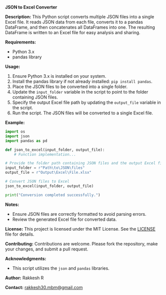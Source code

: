 **JSON to Excel Converter**

**Description:**
This Python script converts multiple JSON files into a single Excel file. It reads JSON data from each file, converts it to a pandas DataFrame, and then concatenates all DataFrames into one. The resulting DataFrame is written to an Excel file for easy analysis and sharing.

**Requirements:**
- Python 3.x
- pandas library

**Usage:**
1. Ensure Python 3.x is installed on your system.
2. Install the pandas library if not already installed: `pip install pandas`.
3. Place the JSON files to be converted into a single folder.
4. Update the `input_folder` variable in the script to point to the folder containing JSON files.
5. Specify the output Excel file path by updating the `output_file` variable in the script.
6. Run the script. The JSON files will be converted to a single Excel file.

**Example:**
```python
import os
import json
import pandas as pd

def json_to_excel(input_folder, output_file):
    # Function implementation...

# Provide the folder path containing JSON files and the output Excel file path
input_folder = r"Path\to\JSON\files"
output_file = r"Output\Excel\File.xlsx"

# Convert JSON files to Excel
json_to_excel(input_folder, output_file)

print("Conversion completed successfully.")
```

**Notes:**
- Ensure JSON files are correctly formatted to avoid parsing errors.
- Review the generated Excel file for converted data.


**License:**
This project is licensed under the MIT License. See the [LICENSE](LICENSE) file for details.

**Contributing:**
Contributions are welcome. Please fork the repository, make your changes, and submit a pull request.

**Acknowledgments:**
- This script utilizes the `json` and `pandas` libraries.

**Author:**
Rakkesh R

**Contact:**
rakkesh30.mbm@gmail.com

